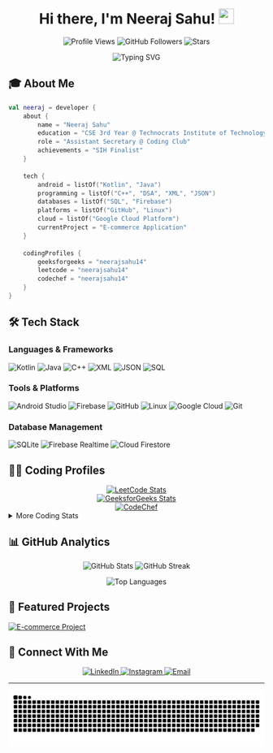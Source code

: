 <h1 align="center">Hi there, I'm Neeraj Sahu! <img src="https://raw.githubusercontent.com/MartinHeinz/MartinHeinz/master/wave.gif" width="30px" height="30px"></h1>

<p align="center">
  <img src="https://komarev.com/ghpvc/?username=neerajsahu14&style=for-the-badge&color=blue" alt="Profile Views"/>
  <img src="https://img.shields.io/github/followers/neerajsahu14?style=for-the-badge&color=green" alt="GitHub Followers"/>
  <img src="https://img.shields.io/github/stars/neerajsahu14?style=for-the-badge&color=yellow" alt="Stars"/>
</p>

<div align="center">
  <img src="https://readme-typing-svg.herokuapp.com?font=Fira+Code&pause=1000&color=2C97EB&center=true&vCenter=true&width=435&lines=Computer+Science+Student;Android+Developer;DSA+Specialist;Cloud+Computing+Enthusiast" alt="Typing SVG"/>
</div>

<h2>🎓 About Me</h2>

```kotlin
val neeraj = developer {
    about {
        name = "Neeraj Sahu"
        education = "CSE 3rd Year @ Technocrats Institute of Technology"
        role = "Assistant Secretary @ Coding Club"
        achievements = "SIH Finalist"
    }
    
    tech {
        android = listOf("Kotlin", "Java")
        programming = listOf("C++", "DSA", "XML", "JSON")
        databases = listOf("SQL", "Firebase")
        platforms = listOf("GitHub", "Linux")
        cloud = listOf("Google Cloud Platform")
        currentProject = "E-commerce Application"
    }
    
    codingProfiles {
        geeksforgeeks = "neerajsahu14"
        leetcode = "neerajsahu14"
        codechef = "neerajsahu14"
    }
}
```

<h2>🛠️ Tech Stack</h2>

<h3>Languages & Frameworks</h3>
<p align="left">
  <img src="https://img.shields.io/badge/Kotlin-7F52FF?style=for-the-badge&logo=kotlin&logoColor=white" alt="Kotlin"/>
  <img src="https://img.shields.io/badge/Java-ED8B00?style=for-the-badge&logo=openjdk&logoColor=white" alt="Java"/>
  <img src="https://img.shields.io/badge/C++-00599C?style=for-the-badge&logo=cplusplus&logoColor=white" alt="C++"/>
  <img src="https://img.shields.io/badge/XML-005C83?style=for-the-badge&logo=xml&logoColor=white" alt="XML"/>
  <img src="https://img.shields.io/badge/JSON-000000?style=for-the-badge&logo=json&logoColor=white" alt="JSON"/>
  <img src="https://img.shields.io/badge/SQL-4479A1?style=for-the-badge&logo=mysql&logoColor=white" alt="SQL"/>
</p>

<h3>Tools & Platforms</h3>
<p align="left">
  <img src="https://img.shields.io/badge/Android_Studio-3DDC84?style=for-the-badge&logo=android-studio&logoColor=white" alt="Android Studio"/>
  <img src="https://img.shields.io/badge/Firebase-FFCA28?style=for-the-badge&logo=firebase&logoColor=black" alt="Firebase"/>
  <img src="https://img.shields.io/badge/GitHub-181717?style=for-the-badge&logo=github&logoColor=white" alt="GitHub"/>
  <img src="https://img.shields.io/badge/Linux-FCC624?style=for-the-badge&logo=linux&logoColor=black" alt="Linux"/>
  <img src="https://img.shields.io/badge/Google_Cloud-4285F4?style=for-the-badge&logo=google-cloud&logoColor=white" alt="Google Cloud"/>
  <img src="https://img.shields.io/badge/Git-F05032?style=for-the-badge&logo=git&logoColor=white" alt="Git"/>
</p>

<h3>Database Management</h3>
<p align="left">
  <img src="https://img.shields.io/badge/SQLite-003B57?style=for-the-badge&logo=sqlite&logoColor=white" alt="SQLite"/>
  <img src="https://img.shields.io/badge/Firebase_Realtime-FF8A65?style=for-the-badge&logo=firebase&logoColor=white" alt="Firebase Realtime"/>
  <img src="https://img.shields.io/badge/Cloud_Firestore-FF8A65?style=for-the-badge&logo=firebase&logoColor=white" alt="Cloud Firestore"/>
</p>

<h2>👨‍💻 Coding Profiles</h2>

<div align="center">
  <a href="https://leetcode.com/neerajsahu14/">
    <img src="https://leetcard.jacoblin.cool/neerajsahu14?theme=dark&font=Adamina" alt="LeetCode Stats"/>
  </a>
</div>

<div align="center">
  <a href="https://auth.geeksforgeeks.org/user/neerajsahu14">
    <img src="https://geeks-for-geeks-stats-api-napiyo.vercel.app/?userName=neerajsahu14" alt="GeeksforGeeks Stats"/>
  </a>
</div>

<div align="center">
  <a href="https://www.codechef.com/users/neerajsahu14">
    <img src="https://img.shields.io/badge/CodeChef-5B4638?style=for-the-badge&logo=codechef&logoColor=white" alt="CodeChef"/>
  </a>
</div>

<details>
<summary>More Coding Stats</summary>
<br>

#### LeetCode Stats
- 🏆 Contest Rating: [Link](https://leetcode.com/neerajsahu14/)
- ⭐ Total Problems Solved
- 🎯 Ranking

#### GeeksforGeeks Stats
- 🏅 Institute Rank
- 💻 Total Problems Solved
- 📊 Coding Score

#### CodeChef Stats
- ⚡ Current Rating
- 🌟 Highest Rating
- 🎮 Contests Participated

</details>

<h2>📊 GitHub Analytics</h2>

<p align="center">
  <img width="48%" src="https://github-readme-stats.vercel.app/api?username=neerajsahu14&show_icons=true&theme=tokyonight" alt="GitHub Stats"/>
  <img width="48%" src="https://github-readme-streak-stats.herokuapp.com/?user=neerajsahu14&theme=tokyonight" alt="GitHub Streak"/>
</p>

<p align="center">
  <img width="40%" src="https://github-readme-stats.vercel.app/api/top-langs/?username=neerajsahu14&layout=compact&theme=tokyonight" alt="Top Languages"/>
</p>

<h2>🌟 Featured Projects</h2>

<p align="left">
  <a href="https://github.com/neerajsahu14/e-commerce">
    <img width="48%" src="https://github-readme-stats.vercel.app/api/pin/?username=neerajsahu14&repo=e-commerce&theme=tokyonight" alt="E-commerce Project"/>
  </a>
</p>

<h2>🤝 Connect With Me</h2>

<p align="center">
  <a href="https://www.linkedin.com/in/neerajsahu14/">
    <img src="https://img.shields.io/badge/LinkedIn-0077B5?style=for-the-badge&logo=linkedin&logoColor=white" alt="LinkedIn"/>
  </a>
  <a href="https://instagram.com/neerajsahu14">
    <img src="https://img.shields.io/badge/Instagram-E4405F?style=for-the-badge&logo=instagram&logoColor=white" alt="Instagram"/>
  </a>
  <a href="mailto:ns9229900@gmail.com">
    <img src="https://img.shields.io/badge/Gmail-D14836?style=for-the-badge&logo=gmail&logoColor=white" alt="Email"/>
  </a>
</p>

---

<p align="center">
  <img src="https://raw.githubusercontent.com/platane/snk/output/github-contribution-grid-snake.svg" alt="Snake animation"/>
</p>